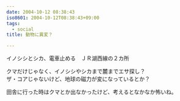 ```yaml
---
date: 2004-10-12 08:38:43
iso8601: 2004-10-12T08:38:43+09:00
tags:
  - social
title: 動物に異変？

---
```


<div class="entry-body">
  <p>イノシシとシカ、電車止める　ＪＲ湖西線の２カ所</p>

  <p>クマだけじゃなく、イノシシやシカまで麓までエサ探し？<br />
    ザ・コアじゃないけど、地球の磁力が変になっているとか？</p>

  <p>田舎に行った時はクマとか出なかったけど、考えるとなかなか怖いね。</p>
</div>
